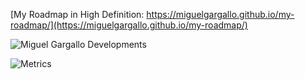 [My Roadmap in High Definition: https://miguelgargallo.github.io/my-roadmap/](https://miguelgargallo.github.io/my-roadmap/)

![Miguel Gargallo Developments](https://user-images.githubusercontent.com/5947268/235550300-0a9ce972-0cb8-4bc7-b63a-2560c1c329ea.png)

![Metrics](https://beta-metrics.lecoq.io/miguelgargallo?template=classic&base.indepth=true&base.hireable=true&repositories.forks=true&base.community=0&base.metadata=0&isocalendar=1&languages=1&stars=1&followup=1&people=1&activity=1&achievements=1&notable=1&lines=1&repositories=1&introduction=1&stackoverflow=1&base.indepth=true&base.hireable=true&repositories=100&repositories.batch=100&repositories.forks=true&repositories.affiliations=owner&isocalendar.duration=half-year&languages.limit=8&languages.threshold=0%25&languages.other=false&languages.colors=github&languages.sections=most-used&languages.indepth=false&languages.analysis.timeout=15&languages.categories=markup%2C%20programming&languages.recent.categories=markup%2C%20programming&languages.recent.load=300&languages.recent.days=14&stars.limit=4&followup.sections=repositories&followup.indepth=false&followup.archived=true&people.limit=24&people.identicons=false&people.identicons.hide=false&people.size=28&people.types=followers%2C%20following&people.shuffle=false&activity.limit=5&activity.load=300&activity.days=14&activity.visibility=all&activity.timestamps=false&activity.filter=all&achievements.threshold=C&achievements.secrets=true&achievements.display=detailed&achievements.limit=0&notable.from=organization&notable.repositories=false&notable.indepth=false&notable.types=commit&repositories.featured=miguelgargallo%2FConfigurar-Ubuntu-20.04-LTS-Handshake-spanish-guia-Rithvik-Vibhu%2C%20miguelgargallo%2Fmelodle%2C%20miguelgargallo%2Fpencil.domains%2C%20kyokan%2Fbob-wallet&repositories.pinned=4&introduction.title=true&stackoverflow.user=18185259&stackoverflow.sections=answers-top%2C%20questions-recent&stackoverflow.limit=4&stackoverflow.lines=4&stackoverflow.lines.snippet=4&config.timezone=Etc%2FGMT-1&config.twemoji=true&config.octicon=true)
